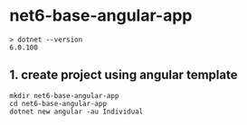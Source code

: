 # net6-base-angular-app

```
> dotnet --version
6.0.100
```

## 1. create project using angular template
```
mkdir net6-base-angular-app
cd net6-base-angular-app
dotnet new angular -au Individual
```
